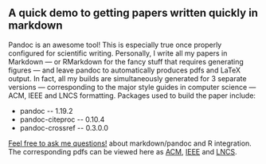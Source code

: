 
A quick demo to getting papers written quickly in markdown
-----------------------------------------------------------

Pandoc is an awesome tool!
This is especially true once properly configured for scientific writing.
Personally, I write all my papers in Markdown — or RMarkdown for the fancy stuff that requires generating figures — and leave pandoc to automatically produces pdfs and LaTeX output.
In fact, all my builds are simultaneously generated for 3 separate versions — corresponding to the major style guides in computer science — ACM, IEEE and LNCS formatting.
Packages used to build the paper include:

* pandoc -- 1.19.2
* pandoc-citeproc -- 0.10.4
* pandoc-crossref -- 0.3.0.0

[Feel free to ask me questions!](mailto:beau@inbeta.org) about markdown/pandoc and R integration.
The corresponding pdfs can be viewed here as [ACM](https://inbeta.org/wp-content/uploads/2018/05/acm-paper.pdf), [IEEE](https://inbeta.org/wp-content/uploads/2018/05/ieee-paper.pdf) and [LNCS](https://inbeta.org/wp-content/uploads/2018/05/lncs-paper.pdf).

